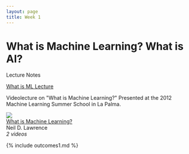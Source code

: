 ```yaml
---
layout: page
title: Week 1
---
```


What is Machine Learning? What is AI?
=====================================

Lecture Notes

[What is ML Lecture](./assets/w1_whatIsML.pdf)

Videolecture on "What is Machine Learning?" Presented at the 2012
Machine Learning Summer School in La Palma.

[![](http://videolectures.net/mlss2012_lawrence_machine_learning/thumb.jpg)\
What is Machine
Learning?](http://videolectures.net/mlss2012_lawrence_machine_learning/)\
 Neil D. Lawrence\
*2 videos*

{% include outcomes1.md %}
